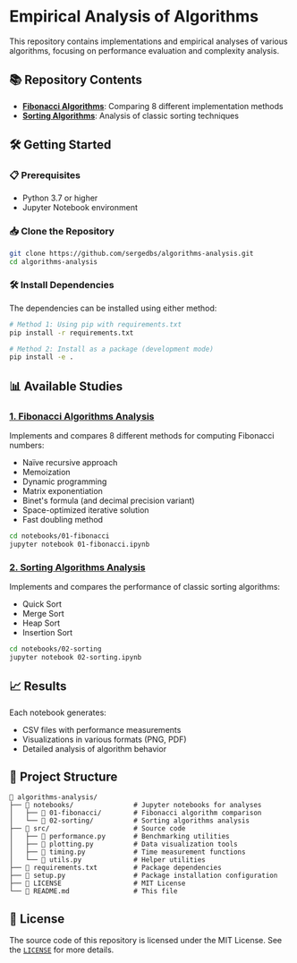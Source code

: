 # **Empirical Analysis of Algorithms**

This repository contains implementations and empirical analyses of various algorithms, focusing on performance evaluation and complexity analysis.

## **📚 Repository Contents**

- [**Fibonacci Algorithms**](notebooks/01-fibonacci): Comparing 8 different implementation methods
- [**Sorting Algorithms**](notebooks/02-sorting): Analysis of classic sorting techniques

## **🛠️ Getting Started**

### **📋 Prerequisites**

- Python 3.7 or higher
- Jupyter Notebook environment

### **📥 Clone the Repository**

```bash
git clone https://github.com/sergedbs/algorithms-analysis.git
cd algorithms-analysis
```

### **🛠 Install Dependencies**

The dependencies can be installed using either method:

```bash
# Method 1: Using pip with requirements.txt
pip install -r requirements.txt

# Method 2: Install as a package (development mode)
pip install -e .
```

## **📊 Available Studies**

### [**1. Fibonacci Algorithms Analysis**](notebooks/01-fibonacci)

Implements and compares 8 different methods for computing Fibonacci numbers:

- Naïve recursive approach
- Memoization
- Dynamic programming
- Matrix exponentiation
- Binet's formula (and decimal precision variant)
- Space-optimized iterative solution
- Fast doubling method

```bash
cd notebooks/01-fibonacci
jupyter notebook 01-fibonacci.ipynb
```

### [**2. Sorting Algorithms Analysis**](notebooks/02-sorting)

Implements and compares the performance of classic sorting algorithms:

- Quick Sort
- Merge Sort
- Heap Sort
- Insertion Sort

```bash
cd notebooks/02-sorting
jupyter notebook 02-sorting.ipynb
```

## **📈 Results**

Each notebook generates:

- CSV files with performance measurements
- Visualizations in various formats (PNG, PDF)
- Detailed analysis of algorithm behavior

## **📂 Project Structure**

```plaintext
📂 algorithms-analysis/
├── 📂 notebooks/               # Jupyter notebooks for analyses
│   ├── 📂 01-fibonacci/        # Fibonacci algorithm comparison
│   └── 📂 02-sorting/          # Sorting algorithms analysis
├── 📂 src/                     # Source code
│   ├── 🐍 performance.py       # Benchmarking utilities
│   ├── 🐍 plotting.py          # Data visualization tools
│   ├── 🐍 timing.py            # Time measurement functions
│   └── 🐍 utils.py             # Helper utilities
├── 📝 requirements.txt         # Package dependencies
├── 🔧 setup.py                 # Package installation configuration
├── 📄 LICENSE                  # MIT License
└── 📄 README.md                # This file
```

## **📝 License**

The source code of this repository is licensed under the MIT License. See the [`LICENSE`](LICENSE) for more details.
